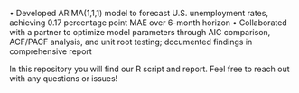 • Developed ARIMA(1,1,1) model to forecast U.S. unemployment rates, achieving 0.17 percentage point MAE over 6-month horizon
• Collaborated with a partner to optimize model parameters through AIC comparison, ACF/PACF analysis, and unit root testing;
documented findings in comprehensive report

In this repository you will find our R script and report. Feel free to reach out with any questions or issues!
